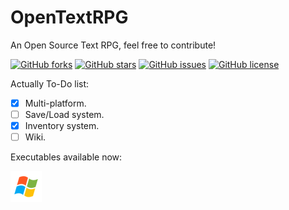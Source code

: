 # OpenTextRPG

An Open Source Text RPG, feel free to contribute!

[![GitHub forks](https://img.shields.io/github/forks/FabioArdis/OpenTextRPG.svg)](https://github.com/FabioArdis/OpenTextRPG/network)
[![GitHub stars](https://img.shields.io/github/stars/FabioArdis/OpenTextRPG.svg)](https://github.com/FabioArdis/OpenTextRPG/stargazers)
[![GitHub issues](https://img.shields.io/github/issues/FabioArdis/OpenTextRPG.svg)](https://github.com/FabioArdis/OpenTextRPG/issues)
[![GitHub license](https://img.shields.io/badge/license-AGPL-blue.svg)](https://raw.githubusercontent.com/FabioArdis/OpenTextRPG/master/LICENSE)

Actually 
To-Do list:
- [x] Multi-platform.
- [ ] Save/Load system.
- [x] Inventory system.
- [ ] Wiki.

Executables available now:


[![Windows](/images/windows.png)](https://github.com/FabioArdis/OpenTextRPG/releases/download/0.2.0/OpenTextRPG-0.2.0-prerelease.exe)
